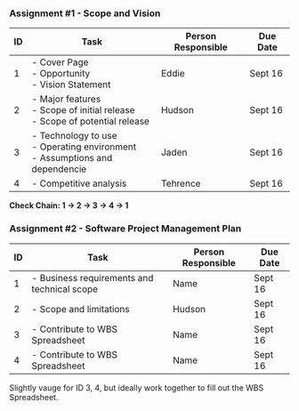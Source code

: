 ### Assignment #1 - Scope and Vision
| ID | Task                                                                                    | Person Responsible| Due Date  |
|----|-----------------------------------------------------------------------------------------|------------------|------------|
| 1  | - Cover Page <br> - Opportunity <br> - Vision Statement                                 | Eddie             | Sept 16    | 
| 2  | - Major features <br> - Scope of initial release <br> - Scope of potential release      | Hudson           | Sept 16    |
| 3  | - Technology to use <br> - Operating environment <br> - Assumptions and dependencie     | Jaden             | Sept 16    |
| 4  | - Competitive analysis                                                                  | Tehrence          | Sept 16    |

**Check Chain: 1 → 2 → 3 → 4 → 1**

### Assignment #2 - Software Project Management Plan
| ID | Task                                                                                    | Person Responsible| Due Date  |
|----|-----------------------------------------------------------------------------------------|------------------|------------|
| 1  | - Business requirements and technical scope                                             | Name             | Sept 16    | 
| 2  | - Scope and limitations                                                                 | Hudson           | Sept 16    |
| 3  | - Contribute to WBS Spreadsheet                                                         | Name             | Sept 16    |
| 4  | - Contribute to WBS Spreadsheet                                                         | Name             | Sept 16    |

Slightly vauge for ID 3, 4, but ideally work together to fill out the WBS Spreadsheet.

